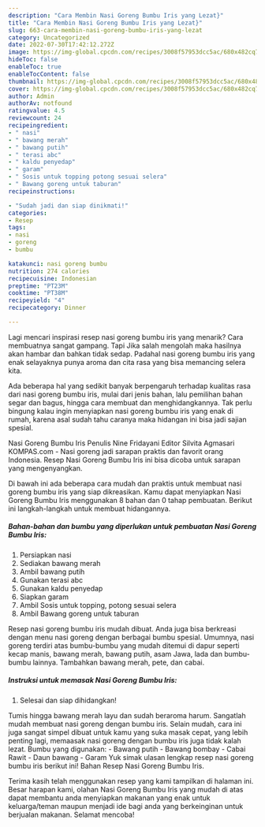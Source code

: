 ```yaml
---
description: "Cara Membin Nasi Goreng Bumbu Iris yang Lezat}"
title: "Cara Membin Nasi Goreng Bumbu Iris yang Lezat}"
slug: 663-cara-membin-nasi-goreng-bumbu-iris-yang-lezat
category: Uncategorized
date: 2022-07-30T17:42:12.272Z
image: https://img-global.cpcdn.com/recipes/3008f57953dcc5ac/680x482cq70/nasi-goreng-bumbu-iris-foto-resep-utama.jpg
hideToc: false
enableToc: true
enableTocContent: false
thumbnail: https://img-global.cpcdn.com/recipes/3008f57953dcc5ac/680x482cq70/nasi-goreng-bumbu-iris-foto-resep-utama.jpg
cover: https://img-global.cpcdn.com/recipes/3008f57953dcc5ac/680x482cq70/nasi-goreng-bumbu-iris-foto-resep-utama.jpg
author: Admin
authorAv: notfound
ratingvalue: 4.5
reviewcount: 24
recipeingredient:
- " nasi"
- " bawang merah"
- " bawang putih"
- " terasi abc"
- " kaldu penyedap"
- " garam"
- " Sosis untuk topping potong sesuai selera"
- " Bawang goreng untuk taburan"
recipeinstructions:

- "Sudah jadi dan siap dinikmati!"
categories:
- Resep
tags:
- nasi
- goreng
- bumbu

katakunci: nasi goreng bumbu 
nutrition: 274 calories
recipecuisine: Indonesian
preptime: "PT23M"
cooktime: "PT38M"
recipeyield: "4"
recipecategory: Dinner

---
```



Lagi mencari inspirasi resep nasi goreng bumbu iris yang menarik? Cara membuatnya sangat gampang. Tapi Jika salah mengolah maka hasilnya akan hambar dan bahkan tidak sedap. Padahal nasi goreng bumbu iris yang enak selayaknya punya aroma dan cita rasa yang bisa memancing selera kita.


Ada beberapa hal yang sedikit banyak berpengaruh terhadap kualitas rasa dari nasi goreng bumbu iris, mulai dari jenis bahan, lalu pemilihan bahan segar dan bagus, hingga cara membuat dan menghidangkannya. Tak perlu bingung kalau ingin menyiapkan nasi goreng bumbu iris yang enak di rumah, karena asal sudah tahu caranya maka hidangan ini bisa jadi sajian spesial.

Nasi Goreng Bumbu Iris Penulis Nine Fridayani Editor Silvita Agmasari KOMPAS.com - Nasi goreng jadi sarapan praktis dan favorit orang Indonesia. Resep Nasi Goreng Bumbu Iris ini bisa dicoba untuk sarapan yang mengenyangkan.


Di bawah ini ada beberapa cara mudah dan praktis untuk membuat nasi goreng bumbu iris yang siap dikreasikan. Kamu dapat menyiapkan Nasi Goreng Bumbu Iris menggunakan 8 bahan dan 0 tahap pembuatan. Berikut ini langkah-langkah untuk membuat hidangannya.

<!--inarticleads1-->

##### Bahan-bahan dan bumbu yang diperlukan untuk pembuatan Nasi Goreng Bumbu Iris:

1. Persiapkan  nasi
1. Sediakan  bawang merah
1. Ambil  bawang putih
1. Gunakan  terasi abc
1. Gunakan  kaldu penyedap
1. Siapkan  garam
1. Ambil  Sosis untuk topping, potong sesuai selera
1. Ambil  Bawang goreng untuk taburan


Resep nasi goreng bumbu iris mudah dibuat. Anda juga bisa berkreasi dengan menu nasi goreng dengan berbagai bumbu spesial. Umumnya, nasi goreng terdiri atas bumbu-bumbu yang mudah ditemui di dapur seperti kecap manis, bawang merah, bawang putih, asam Jawa, lada dan bumbu-bumbu lainnya. Tambahkan bawang merah, pete, dan cabai. 

<!--inarticleads2-->

##### Instruksi untuk memasak Nasi Goreng Bumbu Iris:


1. Selesai dan siap dihidangkan!

Tumis hingga bawang merah layu dan sudah beraroma harum. Sangatlah mudah membuat nasi goreng dengan bumbu iris. Selain mudah, cara ini juga sangat simpel dibuat untuk kamu yang suka masak cepat, yang lebih penting lagi, memaasak nasi goreng dengan bumbu iris juga tidak kalah lezat. Bumbu yang digunakan: - Bawang putih - Bawang bombay - Cabai Rawit - Daun bawang - Garam Yuk simak ulasan lengkap resep nasi goreng bumbu iris berikut ini! Bahan Resep Nasi Goreng Bumbu Iris. 

Terima kasih telah menggunakan resep yang kami tampilkan di halaman ini. Besar harapan kami, olahan Nasi Goreng Bumbu Iris yang mudah di atas dapat membantu anda menyiapkan makanan yang enak untuk keluarga/teman maupun menjadi ide bagi anda yang berkeinginan untuk berjualan makanan. Selamat mencoba!
